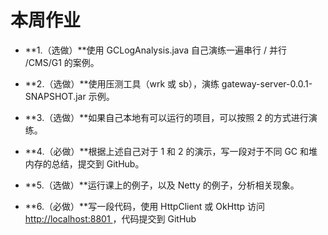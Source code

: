 # 本周作业

- **1.（选做）**使用 GCLogAnalysis.java 自己演练一遍串行 / 并行 /CMS/G1 的案例。

- **2.（选做）**使用压测工具（wrk 或 sb），演练 gateway-server-0.0.1-SNAPSHOT.jar 示例。

- **3.（选做）**如果自己本地有可以运行的项目，可以按照 2 的方式进行演练。

- **4.（必做）**根据上述自己对于 1 和 2 的演示，写一段对于不同 GC 和堆内存的总结，提交到 GitHub。

- **5.（选做）**运行课上的例子，以及 Netty 的例子，分析相关现象。
- **6.（必做）**写一段代码，使用 HttpClient 或 OkHttp 访问 [ http://localhost:8801 ](http://localhost:8801/)，代码提交到 GitHub

